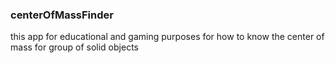 ### centerOfMassFinder
this app for educational and gaming purposes for how to know the center of mass for group of solid objects 
